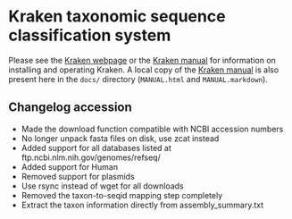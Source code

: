 Kraken taxonomic sequence classification system
===============================================

Please see the [Kraken webpage] or the [Kraken manual]
for information on installing and operating Kraken.
A local copy of the [Kraken manual] is also present here
in the `docs/` directory (`MANUAL.html` and `MANUAL.markdown`).

[Kraken webpage]:   http://ccb.jhu.edu/software/kraken/
[Kraken manual]:    http://ccb.jhu.edu/software/kraken/MANUAL.html

Changelog accession
-------------------
* Made the download function compatible with NCBI accession numbers
* No longer unpack fasta files on disk, use zcat instead
* Added support for all databases listed at ftp.ncbi.nlm.nih.gov/genomes/refseq/
* Added support for Human
* Removed support for plasmids
* Use rsync instead of wget for all downloads
* Removed the taxon-to-seqid mapping step completely
* Extract the taxon information directly from assembly\_summary.txt
